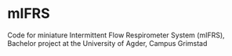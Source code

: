 # mIFRS
Code for miniature Intermittent Flow Respirometer System (mIFRS), Bachelor project at the University of Agder, Campus Grimstad
